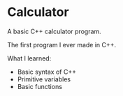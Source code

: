 # Calculator
A basic C++ calculator program.

The first program I ever made in C++.

What I learned:
- Basic syntax of C++
- Primitive variables
- Basic functions
